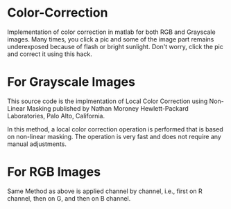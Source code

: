 # Color-Correction
Implementation of color correction in matlab for both RGB and Grayscale images.
Many times, you click a pic and some of the image part remains underexposed because of flash or bright sunlight. Don't worry, click the pic and correct it using this hack.

# For Grayscale Images
This source code is the implmentation of Local Color Correction using Non-Linear Masking published by Nathan Moroney Hewlett-Packard Laboratories,  Palo Alto, California.

In this method, a local color correction operation is performed that is based on non-linear masking. The operation is very fast and does not require any manual adjustments.

# For RGB Images
Same Method as above is applied channel by channel, i.e., first on R channel, then on G, and then on B channel.
